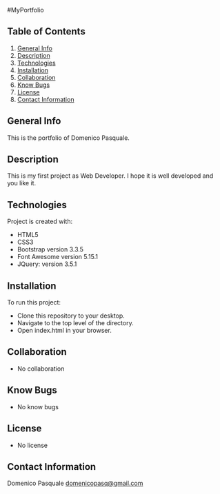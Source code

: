 #MyPortfolio

## Table of Contents
1. [General Info](#general-info)
2. [Description](#description)
3. [Technologies](#technologies)
4. [Installation](#installation)
5. [Collaboration](#collaboration)
6. [Know Bugs](#know_bugs)
7. [License](#license)
8. [Contact Information](#contact_information)

## General Info
This is the portfolio of Domenico Pasquale.

## Description
This is my first project as Web Developer.
I hope it is well developed and you like it.

## Technologies
Project is created with:
* HTML5
* CSS3
* Bootstrap version 3.3.5
* Font Awesome version 5.15.1
* JQuery: version 3.5.1

## Installation
To run this project:
* Clone this repository to your desktop.
* Navigate to the top level of the directory.
* Open index.html in your browser.

## Collaboration
* No collaboration

## Know Bugs
* No know bugs

## License
* No license

## Contact Information
Domenico Pasquale domenicopasq@gmail.com

